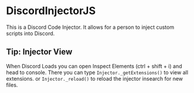 # DiscordInjectorJS
This is a Discord Code Injector. It allows for a person to inject custom scripts into Discord.
## Tip: Injector View
When Discord Loads you can open Inspect Elements (ctrl + shift + i) and head to console. There you can type `Injector._getExtensions()` to view all extensions. or `Injector._reload()` to reload the injector insearch for new files.
